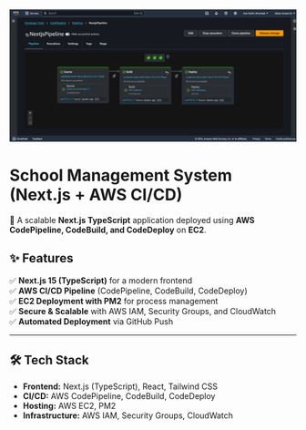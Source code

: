 ![CI/CD Pipeline](https://github.com/AbdusSamadAli/School-Management-System/blob/main/codepipelinenext.js.jpg?raw=true)

# School Management System (Next.js + AWS CI/CD)

🚀 A scalable **Next.js TypeScript** application deployed using **AWS CodePipeline, CodeBuild, and CodeDeploy** on **EC2**.

## ✨ Features
✅ **Next.js 15 (TypeScript)** for a modern frontend  
✅ **AWS CI/CD Pipeline** (CodePipeline, CodeBuild, CodeDeploy)  
✅ **EC2 Deployment with PM2** for process management  
✅ **Secure & Scalable** with AWS IAM, Security Groups, and CloudWatch  
✅ **Automated Deployment** via GitHub Push  

---

## 🛠 **Tech Stack**
- **Frontend:** Next.js (TypeScript), React, Tailwind CSS  
- **CI/CD:** AWS CodePipeline, CodeBuild, CodeDeploy  
- **Hosting:** AWS EC2, PM2  
- **Infrastructure:** AWS IAM, Security Groups, CloudWatch  





